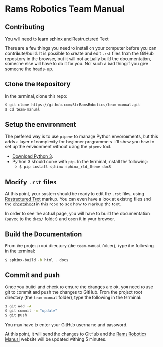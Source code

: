 # Rams Robotics Team Manual

## Contributing
You will need to learn [sphinx](https://docs.readthedocs.io/en/stable/intro/getting-started-with-sphinx.html) and [Restructured Text](http://www.sphinx-doc.org/en/master/usage/restructuredtext/basics.html).

There are a few things you need to install on your computer before you can contribute/build. It is possible to create and edit `.rst` files from the GitHub repository in the browser, but it will not actually build the documentation, someone else will have to do it for you. Not such a bad thing if you give someone the heads-up.

## Clone the Repository
In the terminal, clone this repo:
```sh
$ git clone https://github.com/StrRamsRobotics/team-manual.git
$ cd team-manual
```

## Setup the environment
The prefered way is to use `pipenv` to manage Python envoronments, but this adds a layer of complexity for beginner programmers. I'll show you how to set up the environment without using the `pipenv` tool.

- [Download Python 3](https://www.python.org/downloads/).
- Python 3 should come with `pip`. In the terminal, install the following:
    - `$ pip install sphinx sphinx_rtd_theme doc8`

## Modify `.rst` files
At this point, your system should be ready to edit the `.rst` files, using [Restructured Text](http://www.sphinx-doc.org/en/master/usage/restructuredtext/basics.html) markup. You can even have a look at existing files and the [cheatsheet](https://github.com/StrRamsRobotics/team-manual/blob/master/cheatsheet.rst) in this repo to see how to markup the text.

In order to see the actual page, you will have to build the documentation (saved to the `docs/` folder) and open it in your browser.

## Build the Documentation
From the project root directory (the `team-manual` folder), type the following in the terminal:

```sh
$ sphinx-build -b html . docs
```

## Commit and push
Once you build, and check to ensure the changes are ok, you need to use git to commit and push the changes to GitHub. From the project root directory (the `team-manual` folder), type the following in the terminal:
```sh
$ git add -A
$ git commit -m "update"
$ git push
```
You may have to enter your GitHub username and password.

At this point, it will send the changes to GitHub and the [Rams Robotics Manual](https://strramsrobotics.github.io/team-manual/) website will be updated withing 5 minutes.
